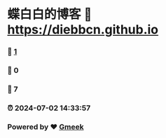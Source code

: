 # 蝶白白的博客 :link: https://diebbcn.github.io 
### :page_facing_up: [1](https://diebbcn.github.io/tag.html) 
### :speech_balloon: 0 
### :hibiscus: 7 
### :alarm_clock: 2024-07-02 14:33:57 
### Powered by :heart: [Gmeek](https://github.com/Meekdai/Gmeek)
